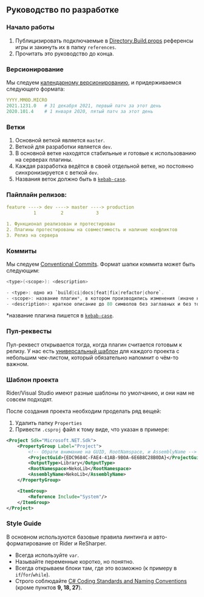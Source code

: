 ## Руководство по разработке

### Начало работы

1. Публицизировать подключаемые в [Directory.Build.props](Directory.Build.props) референсы игры и закинуть их в папку `references`.
2. Прочитать это руководство до конца.

### Версионирование

Мы следуем [календарному версионированию](https://calver.org/), и придерживаемся следующего формата:

```yml
YYYY.MM0D.MICRO
2021.1231.0   # 31 декабря 2021, первый патч за этот день
2020.101.4    # 1 января 2020, пятый патч за этот день
```

### Ветки

1. Основной веткой является `master`.
2. Веткой для разработки является `dev`.
3. В основной ветке находятся стабильные и готовые к использованию на серверах плагины.
4. Каждая разработка ведётся в своей отдельной ветке, но постоянно синхронизируется с веткой `dev`.
5. Названия веток должно быть в [`kebab-case`](https://en.toolpage.org/tool/kebabcase).

### Пайплайн релизов:

```yml
feature ----> dev ----> master ----> production
          1         2            3

1. Функционал реализован и протестирован
2. Плагины протестированы на совместимость и наличие конфликтов
3. Релиз на сервера
```

### Коммиты

Мы следуем [Conventional Commits](https://www.conventionalcommits.org). Формат шапки коммита может быть следующим:

```c
<type>(<scope>): <description>

- <type>: одно из `build|ci|docs|feat|fix|refactor|chore`.
- <scope>: название плагин*, в котором производились изменения (иначе ничего).
- <description>: краткое описание до 80 символов без заглавных и без точек в конце.
```

*название плагина пишется в [`kebab-case`](https://en.toolpage.org/tool/kebabcase).

### Пул-реквесты

Пул-реквест открывается тогда, когда плагин считается готовым к релизу. У нас есть [универсальный шаблон](.github/pull_request/template.md) для каждого проекта с небольшим чек-листом, который обязательно напомнит о чём-то важном.

### Шаблон проекта

Rider/Visual Studio имеют разные шаблоны по умолчанию, и они нам не совсем подходят.

После создания проекта необходим проделать ряд вещей:

1. Удалить папку `Properties`
2. Привести `.csproj` файл к тому виде, что указан в примере:

```xml
<Project Sdk="Microsoft.NET.Sdk">
    <PropertyGroup Label="Project">
        <!-- Обрати внимание на GUID, RootNamspace, и AssemblyName -->
        <ProjectGuid>{EDC9684C-FAE4-41AB-9B0A-6E6B8C28B0DA}</ProjectGuid>
        <OutputType>Library</OutputType>
        <RootNamespace>NekoLib</RootNamespace>
        <AssemblyName>NekoLib</AssemblyName>
    </PropertyGroup>

    <ItemGroup>
        <Reference Include="System"/>
    </ItemGroup>
</Project>
```

### Style Guide

В основном используются базовые правила линтинга и авто-форматирование от Rider и ReSharper.

- Всегда используйте `var`.
- Называйте переменные коротко, но понятно.
- Всегда открываем блоки там, где это возможно (к примеру в `if`/`for`/`while`).
- Строго соблюдайте [C# Coding Standards and Naming Conventions](https://github.com/ktaranov/naming-convention/blob/master/C%23%20Coding%20Standards%20and%20Naming%20Conventions.md) (кроме пунктов **9, 18, 27**).
